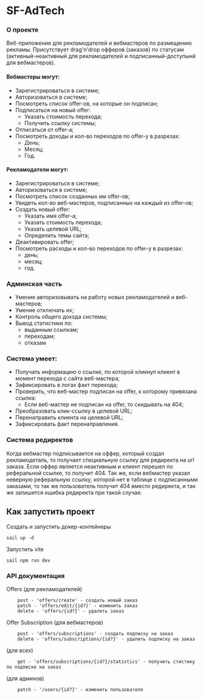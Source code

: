 # SF-AdTech

### О проекте
Веб-приложение для рекламодателей и вебмастеров по размещению рекламы.
Присутствует drag'n'drop офферов (заказов) по статусам (активный-неактивный для рекламодателей и подписанный-доступынй для вебмастеров).

#### Вебмастеры могут:
- Зарегистрироваться в системе;
- Авторизоваться в системе;
- Посмотреть список offer-ов, на которые он подписан;
- Подписаться на новый offer:
    - Указать стоимость перехода;
    - Получить ссылку системы;
- Отписаться от offer-а;
- Посмотреть доходы и кол-во переходов по offer-у в разрезах:
    - День;
    - Месяц;
    - Год.

#### Рекламодатели могут:
- Зарегистрироваться в системе;
- Авторизоваться в системе;
- Посмотреть список созданных им offer-ов;
- Увидеть кол-во веб-мастеров, подписанных на каждый из offer-ов;
- Создать новый offer:
    - Указать имя offer-а;
    - Указать стоимость перехода;
    - Указать целевой URL;
    - Определить темы сайта;
- Деактивировать offer;
- Посмотреть расходы и кол-во переходов по offer-у в разрезах:
    - день;
    - месяц;
    - год.

### Админская часть
- Умение авторизовывать на работу новых рекламодателей и веб-мастеров;
- Умение отключать их;
- Контроль общего дохода системы;
- Вывод статистики по:
    - выданным ссылкам;
    - переходам;
    - отказам

### Система умеет:
- Получать информацию о ссылке, по которой кликнул клиент в момент перехода с сайта веб-мастера;
- Зафиксировать в логах факт перехода;
- Проверить, что веб-мастер подписан на offer, к которому привязана ссылка:
    - Если веб-мастер не подписан на offer, то скидывать на 404;
- Преобразовать клик-ссылку в целевой URL;
- Перенаправить клиента на целевой URL;
- Зафиксировать факт перенаправления.

### Система редиректов

Когда вебмастер подписывается на оффер, который создал рекламодеталь, то получает
специальную ссылку для редиректа на url заказа. Если оффер является неактивным и клиент перешел по реферальной ссылке, то получит 404. Так же, если вебмастер указал неверную реферальную ссылку, которой нет в таблице с подписанными заказами, то так же пользователь получит 404 вместо редиректа, и так же запишется ошибка редиректа при такой случае.

## Как запустить проект

Создать и запустить докер-контейнеры

```sail up -d```

Запустить vite

```sail npm run dev```

### API документация

Offers
(для рекламодателей)
```
    post - 'offers/create' - создать новый заказ
    patch - 'offers/edit/{id?}' - изменить заказ
    delete - 'offers/{id?}' - удалить заказ
```

Offer Subscription
(для вебмастеров)
```
    post - 'offers/subscriptions' - создать подписку на заказ
    delete - 'offers/subscriptions/{id?}' - удалить подписку на заказ
```

(для всех)
```
    get - 'offers/subscriptions/{id?}/statistics' - получить стистику по подписке на заказ
```

(для админов)
```
    patch - '/users/{id?}' - изменить пользователя
```

